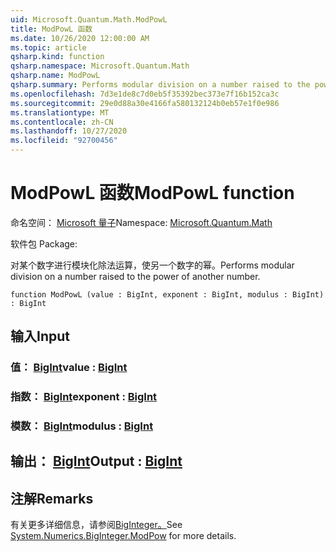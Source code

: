 ```yaml
---
uid: Microsoft.Quantum.Math.ModPowL
title: ModPowL 函数
ms.date: 10/26/2020 12:00:00 AM
ms.topic: article
qsharp.kind: function
qsharp.namespace: Microsoft.Quantum.Math
qsharp.name: ModPowL
qsharp.summary: Performs modular division on a number raised to the power of another number.
ms.openlocfilehash: 7d3e1de8c7d0eb5f35392bec373e7f16b152ca3c
ms.sourcegitcommit: 29e0d88a30e4166fa580132124b0eb57e1f0e986
ms.translationtype: MT
ms.contentlocale: zh-CN
ms.lasthandoff: 10/27/2020
ms.locfileid: "92700456"
---
```

# <a name="modpowl-function"></a><span data-ttu-id="93696-102">ModPowL 函数</span><span class="sxs-lookup"><span data-stu-id="93696-102">ModPowL function</span></span>

<span data-ttu-id="93696-103">命名空间： [Microsoft 量子](xref:Microsoft.Quantum.Math)</span><span class="sxs-lookup"><span data-stu-id="93696-103">Namespace: [Microsoft.Quantum.Math](xref:Microsoft.Quantum.Math)</span></span>

<span data-ttu-id="93696-104">软件包 [](https://nuget.org/packages/)</span><span class="sxs-lookup"><span data-stu-id="93696-104">Package: [](https://nuget.org/packages/)</span></span>


<span data-ttu-id="93696-105">对某个数字进行模块化除法运算，使另一个数字的幂。</span><span class="sxs-lookup"><span data-stu-id="93696-105">Performs modular division on a number raised to the power of another number.</span></span>

```qsharp
function ModPowL (value : BigInt, exponent : BigInt, modulus : BigInt) : BigInt
```


## <a name="input"></a><span data-ttu-id="93696-106">输入</span><span class="sxs-lookup"><span data-stu-id="93696-106">Input</span></span>

### <a name="value--bigint"></a><span data-ttu-id="93696-107">值： [BigInt](xref:microsoft.quantum.lang-ref.bigint)</span><span class="sxs-lookup"><span data-stu-id="93696-107">value : [BigInt](xref:microsoft.quantum.lang-ref.bigint)</span></span>




### <a name="exponent--bigint"></a><span data-ttu-id="93696-108">指数： [BigInt](xref:microsoft.quantum.lang-ref.bigint)</span><span class="sxs-lookup"><span data-stu-id="93696-108">exponent : [BigInt](xref:microsoft.quantum.lang-ref.bigint)</span></span>




### <a name="modulus--bigint"></a><span data-ttu-id="93696-109">模数： [BigInt](xref:microsoft.quantum.lang-ref.bigint)</span><span class="sxs-lookup"><span data-stu-id="93696-109">modulus : [BigInt](xref:microsoft.quantum.lang-ref.bigint)</span></span>





## <a name="output--bigint"></a><span data-ttu-id="93696-110">输出： [BigInt](xref:microsoft.quantum.lang-ref.bigint)</span><span class="sxs-lookup"><span data-stu-id="93696-110">Output : [BigInt](xref:microsoft.quantum.lang-ref.bigint)</span></span>



## <a name="remarks"></a><span data-ttu-id="93696-111">注解</span><span class="sxs-lookup"><span data-stu-id="93696-111">Remarks</span></span>

<span data-ttu-id="93696-112">有关更多详细信息，请参阅[BigInteger。](https://docs.microsoft.com/dotnet/api/system.numerics.biginteger.modpow)</span><span class="sxs-lookup"><span data-stu-id="93696-112">See [System.Numerics.BigInteger.ModPow](https://docs.microsoft.com/dotnet/api/system.numerics.biginteger.modpow) for more details.</span></span>